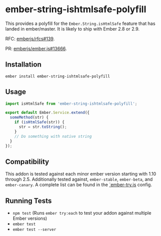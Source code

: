 # ember-string-ishtmlsafe-polyfill

This provides a polyfill for the `Ember.String.isHtmlSafe` feature that has landed in ember/master. It is likely to ship with Ember 2.8 or 2.9.

RFC: [emberjs/rfcs#139](https://github.com/emberjs/rfcs/pull/139).

PR: [emberjs/ember.js#13666](https://github.com/emberjs/ember.js/pull/13666).


## Installation

```
ember install ember-string-ishtmlsafe-polyfill
```


## Usage
```javascript
import isHtmlSafe from 'ember-string-ishtmlsafe-polyfill';

export default Ember.Service.extend({
  someMethod(str) {
    if (isHtmlSafe(str)) {
      str = str.toString();
    }
    // Do something with native string
  }
});
```


## Compatibility

This addon is tested against each minor ember version starting with 1.10 through 2.5. Additionally tested against,
`ember-stable`, `ember-beta`, and `ember-canary`. A complete list can be found in the [`ember-try.js](https://github.com/workmanw/ember-string-ishtmlsafe-polyfill/blob/master/config/ember-try.js) config.


## Running Tests

* `npm test` (Runs `ember try:each` to test your addon against multiple Ember versions)
* `ember test`
* `ember test --server`

